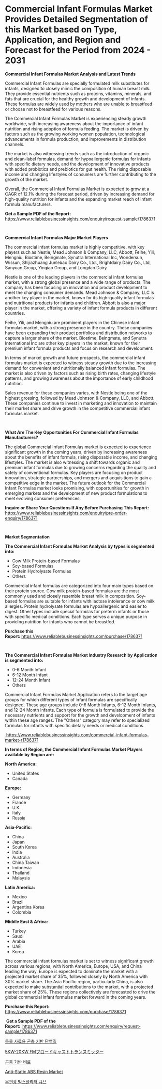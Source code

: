 <p><h1>Commercial Infant Formulas Market Provides Detailed Segmentation of this Market based on Type, Application, and Region and Forecast for the Period from 2024 - 2031</h1></p><p><strong>Commercial Infant Formulas Market Analysis and Latest Trends</strong></p>
<p><p>Commercial Infant Formulas are specially formulated milk substitutes for infants, designed to closely mimic the composition of human breast milk. They provide essential nutrients such as proteins, vitamins, minerals, and fats that are crucial for the healthy growth and development of infants. These formulas are widely used by mothers who are unable to breastfeed or choose not to breastfeed for various reasons.</p><p>The Commercial Infant Formulas Market is experiencing steady growth worldwide, with increasing awareness about the importance of infant nutrition and rising adoption of formula feeding. The market is driven by factors such as the growing working women population, technological advancements in formula production, and improvements in distribution channels.</p><p>The market is also witnessing trends such as the introduction of organic and clean-label formulas, demand for hypoallergenic formulas for infants with specific dietary needs, and the development of innovative products with added probiotics and prebiotics for gut health. The rising disposable income and changing lifestyles of consumers are further contributing to the growth of the market.</p><p>Overall, the Commercial Infant Formulas Market is expected to grow at a CAGR of 12.1% during the forecast period, driven by increasing demand for high-quality nutrition for infants and the expanding market reach of infant formula manufacturers.</p></p>
<p><strong>Get a Sample PDF of the Report:&nbsp;</strong> <a href="https://www.reliablebusinessinsights.com/enquiry/request-sample/1786371">https://www.reliablebusinessinsights.com/enquiry/request-sample/1786371</a></p>
<p>&nbsp;</p>
<p><strong>Commercial Infant Formulas Major Market Players</strong></p>
<p><p>The commercial infant formulas market is highly competitive, with key players such as Nestle, Mead Johnson & Company, LLC, Abbott, Feihe, Yili, Mengniu, Biostime, Beingmate, Synutra International Inc, Wondersun, Wissun, Shijiazhuang Junlebao Dairy Co., Ltd., Brightdairy Dairy Co., Ltd, Sanyuan Group, Yinqiao Group, and Longdan Dairy.</p><p>Nestle is one of the leading players in the commercial infant formulas market, with a strong global presence and a wide range of products. The company has been focusing on innovation and product development to meet the changing consumer demands. Mead Johnson & Company, LLC is another key player in the market, known for its high-quality infant formulas and nutritional products for infants and children. Abbott is also a major player in the market, offering a variety of infant formula products in different countries.</p><p>Feihe, Yili, and Mengniu are prominent players in the Chinese infant formulas market, with a strong presence in the country. These companies have been expanding their product portfolios and distribution networks to capture a larger share of the market. Biostime, Beingmate, and Synutra International Inc are other key players in the market, known for their premium infant formula products and focus on research and development.</p><p>In terms of market growth and future prospects, the commercial infant formulas market is expected to witness steady growth due to the increasing demand for convenient and nutritionally balanced infant formulas. The market is also driven by factors such as rising birth rates, changing lifestyle patterns, and growing awareness about the importance of early childhood nutrition.</p><p>Sales revenue for these companies varies, with Nestle being one of the highest grossing, followed by Mead Johnson & Company, LLC, and Abbott. These companies continue to invest in marketing and innovation to maintain their market share and drive growth in the competitive commercial infant formulas market.</p></p>
<p>&nbsp;</p>
<p><strong>What Are The Key Opportunities For Commercial Infant Formulas Manufacturers?</strong></p>
<p><p>The global Commercial Infant Formulas market is expected to experience significant growth in the coming years, driven by increasing awareness about the benefits of infant formula, rising disposable income, and changing lifestyles. The market is also witnessing a shift towards organic and premium infant formulas due to growing concerns regarding the quality and safety of conventional formulas. Key players are focusing on product innovation, strategic partnerships, and mergers and acquisitions to gain a competitive edge in the market. The future outlook for the Commercial Infant Formulas market looks promising, with opportunities for growth in emerging markets and the development of new product formulations to meet evolving consumer preferences.</p></p>
<p><strong>Inquire or Share Your Questions If Any Before Purchasing This Report:</strong> <a href="https://www.reliablebusinessinsights.com/enquiry/pre-order-enquiry/1786371">https://www.reliablebusinessinsights.com/enquiry/pre-order-enquiry/1786371</a></p>
<p>&nbsp;</p>
<p><strong>Market Segmentation</strong></p>
<p><strong>The Commercial Infant Formulas Market Analysis by types is segmented into:</strong></p>
<p><ul><li>Cow Milk Protein-based Formulas</li><li>Soy-based Formulas</li><li>Protein Hydrolysate Formulas</li><li>Others</li></ul></p>
<p><p>Commercial infant formulas are categorized into four main types based on their protein source. Cow milk protein-based formulas are the most commonly used and closely resemble breast milk in composition. Soy-based formulas are suitable for infants with lactose intolerance or cow milk allergies. Protein hydrolysate formulas are hypoallergenic and easier to digest. Other types include special formulas for preterm infants or those with specific medical conditions. Each type serves a unique purpose in providing nutrition for infants who cannot be breastfed.</p></p>
<p><strong>Purchase this Report:&nbsp;</strong><a href="https://www.reliablebusinessinsights.com/purchase/1786371">https://www.reliablebusinessinsights.com/purchase/1786371</a></p>
<p>&nbsp;</p>
<p><strong>The Commercial Infant Formulas Market Industry Research by Application is segmented into:</strong></p>
<p><ul><li>0-6 Month Infant</li><li>6-12 Month Infant</li><li>12-24 Month Infant</li><li>Others</li></ul></p>
<p><p>Commercial Infant Formulas Market Application refers to the target age groups for which different types of infant formulas are specifically designed. These age groups include 0-6 Month Infants, 6-12 Month Infants, and 12-24 Month Infants. Each type of formula is formulated to provide the necessary nutrients and support for the growth and development of infants within these age ranges. The "Others" category may refer to specialized formulas for infants with specific dietary needs or medical conditions.</p></p>
<p><a href="https://www.reliablebusinessinsights.com/commercial-infant-formulas-market-r1786371">&nbsp;https://www.reliablebusinessinsights.com/commercial-infant-formulas-market-r1786371</a></p>
<p><strong>In terms of Region, the Commercial Infant Formulas Market Players available by Region are:</strong></p>
<p>
    <p> <strong> North America: </strong>
        <ul>
            <li>United States</li>
            <li>Canada</li>
        </ul>
        </p> 
    <p> <strong> Europe: </strong>
        <ul>
            <li>Germany</li>
            <li>France</li>
            <li>U.K.</li>
            <li>Italy</li>
            <li>Russia</li>
        </ul>
        </p> 
    <p> <strong> Asia-Pacific: </strong>
        <ul>
            <li>China</li>
            <li>Japan</li>
            <li>South Korea</li>
            <li>India</li>
            <li>Australia</li>
            <li>China Taiwan</li>
            <li>Indonesia</li>
            <li>Thailand</li>
            <li>Malaysia</li>
        </ul>
        </p> 
    <p> <strong> Latin America: </strong>
        <ul>
            <li>Mexico</li>
            <li>Brazil</li>
            <li>Argentina Korea</li>
            <li>Colombia</li>
        </ul>
        </p> 
    <p> <strong> Middle East & Africa: </strong>
        <ul>
            <li>Turkey</li>
            <li>Saudi</li>
            <li>Arabia</li>
            <li>UAE</li>
            <li>Korea</li>
        </ul>
    </p>
    </p>
<p><p>The commercial infant formulas market is set to witness significant growth across various regions, with North America, Europe, USA, and China leading the way. Europe is expected to dominate the market with a projected market share of 35%, followed closely by North America with 30% market share. The Asia Pacific region, particularly China, is also expected to make substantial contributions to the market, with a projected market share of 25%. These regions collectively are forecasted to drive the global commercial infant formulas market forward in the coming years.</p></p>
<p><strong>Purchase this Report: </strong><a href="https://www.reliablebusinessinsights.com/purchase/1786371">https://www.reliablebusinessinsights.com/purchase/1786371</a></p>
<p>&nbsp;<strong>Get a Sample PDF of the Report:&nbsp;&nbsp;</strong><a href="https://www.reliablebusinessinsights.com/enquiry/request-sample/1786371">https://www.reliablebusinessinsights.com/enquiry/request-sample/1786371</a></p>
<p><strong></strong></p>
<p><p><a href="https://github.com/khairinauzunul/Market-Research-Report-List-1/blob/main/968874299160.md">동물 사료용 곤충 기반 단백질</a></p><p><a href="https://github.com/LuzHills1972/Market-Research-Report-List-1/blob/main/7426419105422.md">5KW-20KW FMブロードキャストトランスミッター</a></p><p><a href="https://github.com/kimvicki3212024/Market-Research-Report-List-1/blob/main/164062599161.md">곤충 기반 비료</a></p><p><a href="https://github.com/RyleeBauch2023/Market-Research-Report-List-1/blob/main/anti-static-abs-resin-market.md">Anti-Static ABS Resin Market</a></p><p><a href="https://medium.com/@moulafa/%EB%B9%84%ED%8E%B8%EA%B4%91-%EB%B6%84%EB%B0%B0%EA%B2%BD-%ED%81%90%EB%B8%8C-%EC%8B%9C%EC%9E%A5-%ED%86%B5%EC%B0%B0-%EC%8B%9C%EC%9E%A5-%EB%8F%99%ED%96%A5-%EC%84%B1%EC%9E%A5-2024%EB%85%84%EB%B6%80%ED%84%B0-2031%EB%85%84%EA%B9%8C%EC%A7%80-%EC%98%88%EC%B8%A1%EB%90%9C-%EA%B2%83-b5c8d1b6eb47">무편광 빔스플리터 큐브</a></p></p>
